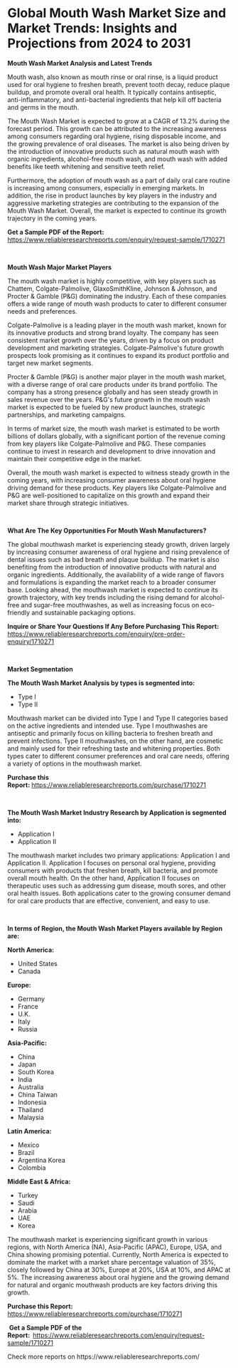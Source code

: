 <p><h1>Global Mouth Wash Market Size and Market Trends: Insights and Projections from 2024 to 2031</h1></p><p><strong>Mouth Wash Market Analysis and Latest Trends</strong></p>
<p><p>Mouth wash, also known as mouth rinse or oral rinse, is a liquid product used for oral hygiene to freshen breath, prevent tooth decay, reduce plaque buildup, and promote overall oral health. It typically contains antiseptic, anti-inflammatory, and anti-bacterial ingredients that help kill off bacteria and germs in the mouth.</p><p>The Mouth Wash Market is expected to grow at a CAGR of 13.2% during the forecast period. This growth can be attributed to the increasing awareness among consumers regarding oral hygiene, rising disposable income, and the growing prevalence of oral diseases. The market is also being driven by the introduction of innovative products such as natural mouth wash with organic ingredients, alcohol-free mouth wash, and mouth wash with added benefits like teeth whitening and sensitive teeth relief.</p><p>Furthermore, the adoption of mouth wash as a part of daily oral care routine is increasing among consumers, especially in emerging markets. In addition, the rise in product launches by key players in the industry and aggressive marketing strategies are contributing to the expansion of the Mouth Wash Market. Overall, the market is expected to continue its growth trajectory in the coming years.</p></p>
<p><strong>Get a Sample PDF of the Report:&nbsp;</strong> <a href="https://www.reliableresearchreports.com/enquiry/request-sample/1710271">https://www.reliableresearchreports.com/enquiry/request-sample/1710271</a></p>
<p>&nbsp;</p>
<p><strong>Mouth Wash Major Market Players</strong></p>
<p><p>The mouth wash market is highly competitive, with key players such as Chattem, Colgate-Palmolive, GlaxoSmithKline, Johnson & Johnson, and Procter & Gamble (P&G) dominating the industry. Each of these companies offers a wide range of mouth wash products to cater to different consumer needs and preferences.</p><p>Colgate-Palmolive is a leading player in the mouth wash market, known for its innovative products and strong brand loyalty. The company has seen consistent market growth over the years, driven by a focus on product development and marketing strategies. Colgate-Palmolive's future growth prospects look promising as it continues to expand its product portfolio and target new market segments.</p><p>Procter & Gamble (P&G) is another major player in the mouth wash market, with a diverse range of oral care products under its brand portfolio. The company has a strong presence globally and has seen steady growth in sales revenue over the years. P&G's future growth in the mouth wash market is expected to be fueled by new product launches, strategic partnerships, and marketing campaigns.</p><p>In terms of market size, the mouth wash market is estimated to be worth billions of dollars globally, with a significant portion of the revenue coming from key players like Colgate-Palmolive and P&G. These companies continue to invest in research and development to drive innovation and maintain their competitive edge in the market.</p><p>Overall, the mouth wash market is expected to witness steady growth in the coming years, with increasing consumer awareness about oral hygiene driving demand for these products. Key players like Colgate-Palmolive and P&G are well-positioned to capitalize on this growth and expand their market share through strategic initiatives.</p></p>
<p>&nbsp;</p>
<p><strong>What Are The Key Opportunities For Mouth Wash Manufacturers?</strong></p>
<p><p>The global mouthwash market is experiencing steady growth, driven largely by increasing consumer awareness of oral hygiene and rising prevalence of dental issues such as bad breath and plaque buildup. The market is also benefiting from the introduction of innovative products with natural and organic ingredients. Additionally, the availability of a wide range of flavors and formulations is expanding the market reach to a broader consumer base. Looking ahead, the mouthwash market is expected to continue its growth trajectory, with key trends including the rising demand for alcohol-free and sugar-free mouthwashes, as well as increasing focus on eco-friendly and sustainable packaging options.</p></p>
<p><strong>Inquire or Share Your Questions If Any Before Purchasing This Report:</strong> <a href="https://www.reliableresearchreports.com/enquiry/pre-order-enquiry/1710271">https://www.reliableresearchreports.com/enquiry/pre-order-enquiry/1710271</a></p>
<p>&nbsp;</p>
<p><strong>Market Segmentation</strong></p>
<p><strong>The Mouth Wash Market Analysis by types is segmented into:</strong></p>
<p><ul><li>Type I</li><li>Type II</li></ul></p>
<p><p>Mouthwash market can be divided into Type I and Type II categories based on the active ingredients and intended use. Type I mouthwashes are antiseptic and primarily focus on killing bacteria to freshen breath and prevent infections. Type II mouthwashes, on the other hand, are cosmetic and mainly used for their refreshing taste and whitening properties. Both types cater to different consumer preferences and oral care needs, offering a variety of options in the mouthwash market.</p></p>
<p><strong>Purchase this Report:&nbsp;</strong><a href="https://www.reliableresearchreports.com/purchase/1710271">https://www.reliableresearchreports.com/purchase/1710271</a></p>
<p>&nbsp;</p>
<p><strong>The Mouth Wash Market Industry Research by Application is segmented into:</strong></p>
<p><ul><li>Application I</li><li>Application II</li></ul></p>
<p><p>The mouthwash market includes two primary applications: Application I and Application II. Application I focuses on personal oral hygiene, providing consumers with products that freshen breath, kill bacteria, and promote overall mouth health. On the other hand, Application II focuses on therapeutic uses such as addressing gum disease, mouth sores, and other oral health issues. Both applications cater to the growing consumer demand for oral care products that are effective, convenient, and easy to use.</p></p>
<p>&nbsp;</p>
<p><strong>In terms of Region, the Mouth Wash Market Players available by Region are:</strong></p>
<p>
    <p> <strong> North America: </strong>
        <ul>
            <li>United States</li>
            <li>Canada</li>
        </ul>
        </p> 
    <p> <strong> Europe: </strong>
        <ul>
            <li>Germany</li>
            <li>France</li>
            <li>U.K.</li>
            <li>Italy</li>
            <li>Russia</li>
        </ul>
        </p> 
    <p> <strong> Asia-Pacific: </strong>
        <ul>
            <li>China</li>
            <li>Japan</li>
            <li>South Korea</li>
            <li>India</li>
            <li>Australia</li>
            <li>China Taiwan</li>
            <li>Indonesia</li>
            <li>Thailand</li>
            <li>Malaysia</li>
        </ul>
        </p> 
    <p> <strong> Latin America: </strong>
        <ul>
            <li>Mexico</li>
            <li>Brazil</li>
            <li>Argentina Korea</li>
            <li>Colombia</li>
        </ul>
        </p> 
    <p> <strong> Middle East & Africa: </strong>
        <ul>
            <li>Turkey</li>
            <li>Saudi</li>
            <li>Arabia</li>
            <li>UAE</li>
            <li>Korea</li>
        </ul>
    </p>
    </p>
<p><p>The mouthwash market is experiencing significant growth in various regions, with North America (NA), Asia-Pacific (APAC), Europe, USA, and China showing promising potential. Currently, North America is expected to dominate the market with a market share percentage valuation of 35%, closely followed by China at 30%, Europe at 20%, USA at 10%, and APAC at 5%. The increasing awareness about oral hygiene and the growing demand for natural and organic mouthwash products are key factors driving this growth.</p></p>
<p><strong>Purchase this Report: </strong><a href="https://www.reliableresearchreports.com/purchase/1710271">https://www.reliableresearchreports.com/purchase/1710271</a></p>
<p>&nbsp;<strong>Get a Sample PDF of the Report:&nbsp;&nbsp;</strong><a href="https://www.reliableresearchreports.com/enquiry/request-sample/1710271">https://www.reliableresearchreports.com/enquiry/request-sample/1710271</a></p>
<p><strong></strong></p>
<p>Check more reports on https://www.reliableresearchreports.com/</p>